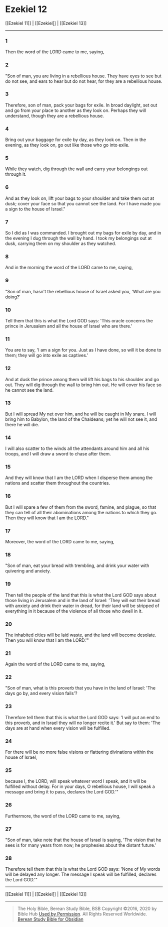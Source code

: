 # Ezekiel 12

[[Ezekiel 11]] | [[Ezekiel]] | [[Ezekiel 13]]

---

### 1
Then the word of the LORD came to me, saying,

### 2
"Son of man, you are living in a rebellious house. They have eyes to see but do not see, and ears to hear but do not hear, for they are a rebellious house.

### 3
Therefore, son of man, pack your bags for exile. In broad daylight, set out and go from your place to another as they look on. Perhaps they will understand, though they are a rebellious house.

### 4
Bring out your baggage for exile by day, as they look on. Then in the evening, as they look on, go out like those who go into exile.

### 5
While they watch, dig through the wall and carry your belongings out through it.

### 6
And as they look on, lift your bags to your shoulder and take them out at dusk; cover your face so that you cannot see the land. For I have made you a sign to the house of Israel."

### 7
So I did as I was commanded. I brought out my bags for exile by day, and in the evening I dug through the wall by hand. I took my belongings out at dusk, carrying them on my shoulder as they watched.

### 8
And in the morning the word of the LORD came to me, saying,

### 9
"Son of man, hasn't the rebellious house of Israel asked you, 'What are you doing?'

### 10
Tell them that this is what the Lord GOD says: 'This oracle concerns the prince in Jerusalem and all the house of Israel who are there.'

### 11
You are to say, 'I am a sign for you. Just as I have done, so will it be done to them; they will go into exile as captives.'

### 12
And at dusk the prince among them will lift his bags to his shoulder and go out. They will dig through the wall to bring him out. He will cover his face so he cannot see the land.

### 13
But I will spread My net over him, and he will be caught in My snare. I will bring him to Babylon, the land of the Chaldeans; yet he will not see it, and there he will die.

### 14
I will also scatter to the winds all the attendants around him and all his troops, and I will draw a sword to chase after them.

### 15
And they will know that I am the LORD when I disperse them among the nations and scatter them throughout the countries.

### 16
But I will spare a few of them from the sword, famine, and plague, so that they can tell of all their abominations among the nations to which they go. Then they will know that I am the LORD."

### 17
Moreover, the word of the LORD came to me, saying,

### 18
"Son of man, eat your bread with trembling, and drink your water with quivering and anxiety.

### 19
Then tell the people of the land that this is what the Lord GOD says about those living in Jerusalem and in the land of Israel: 'They will eat their bread with anxiety and drink their water in dread, for their land will be stripped of everything in it because of the violence of all those who dwell in it.

### 20
The inhabited cities will be laid waste, and the land will become desolate. Then you will know that I am the LORD.'"

### 21
Again the word of the LORD came to me, saying,

### 22
"Son of man, what is this proverb that you have in the land of Israel: 'The days go by, and every vision fails'?

### 23
Therefore tell them that this is what the Lord GOD says: 'I will put an end to this proverb, and in Israel they will no longer recite it.' But say to them: 'The days are at hand when every vision will be fulfilled.

### 24
For there will be no more false visions or flattering divinations within the house of Israel,

### 25
because I, the LORD, will speak whatever word I speak, and it will be fulfilled without delay. For in your days, O rebellious house, I will speak a message and bring it to pass, declares the Lord GOD.'"

### 26
Furthermore, the word of the LORD came to me, saying,

### 27
"Son of man, take note that the house of Israel is saying, 'The vision that he sees is for many years from now; he prophesies about the distant future.'

### 28
Therefore tell them that this is what the Lord GOD says: 'None of My words will be delayed any longer. The message I speak will be fulfilled, declares the Lord GOD.'"

---

[[Ezekiel 11]] | [[Ezekiel]] | [[Ezekiel 13]]

---

> The Holy Bible, Berean Study Bible, BSB
> Copyright &copy;2016, 2020 by Bible Hub
> [Used by Permission](https://berean.bible/terms.htm). All Rights Reserved Worldwide.
> [Berean Study Bible for Obsidian](https://github.com/gapmiss/berean-study-bible-for-obsidian)

